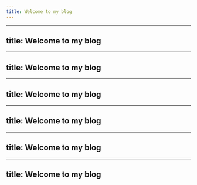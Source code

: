 ```yaml
---
title: Welcome to my blog
---
```

---
title: Welcome to my blog
---
---
title: Welcome to my blog
---
---
title: Welcome to my blog
---
---
title: Welcome to my blog
---
---
title: Welcome to my blog
---
---
title: Welcome to my blog
---

